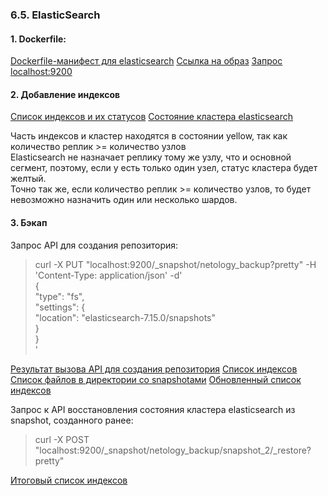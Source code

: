 ### 6.5. ElasticSearch
#### 1. Dockerfile:
[Dockerfile-манифест для elasticsearch](https://github.com/nprovorkova/devops-training/blob/master/06-db-05-elasticsearch/Dockerfile)
[Ссылка на образ](https://hub.docker.com/repository/docker/provorkova/netology-elasticsearch)
[Запрос localhost:9200](https://github.com/nprovorkova/devops-training/blob/master/06-db-05-elasticsearch/start-elasticsearch.jpg)

#### 2. Добавление индексов 
[Список индексов и их статусов](https://github.com/nprovorkova/devops-training/blob/master/06-db-05-elasticsearch/list-indices.jpg)
[Состояние кластера elasticsearch](https://github.com/nprovorkova/devops-training/blob/master/06-db-05-elasticsearch/cluster-health.jpg)

Часть индексов и кластер находятся в состоянии yellow, так как 
количество реплик >= количество узлов
<br>Elasticsearch не назначает реплику тому же узлу, что и основной сегмент, поэтому, если у есть только один узел, статус кластера будет желтый.
<br>Точно так же, если количество реплик >= количество узлов, то будет невозможно назначить один или несколько шардов.


#### 3. Бэкап
Запрос API для создания репозитория:
>curl -X PUT "localhost:9200/_snapshot/netology_backup?pretty" -H 'Content-Type: application/json' -d'
<br>{
<br>"type": "fs",
<br>  "settings": {
<br>    "location": "elasticsearch-7.15.0/snapshots"
<br>  }
<br>}
<br>'

[Результат вызова API для создания репозитория](https://github.com/nprovorkova/devops-training/blob/master/06-db-05-elasticsearch/create-backup-repo.jpg)
[Список индексов](https://github.com/nprovorkova/devops-training/blob/master/06-db-05-elasticsearch/backup-list-indeces.jpg)
[Список файлов в директории со snapshotами](https://github.com/nprovorkova/devops-training/blob/master/06-db-05-elasticsearch/backup-list-snapshots.jpg)
[Обновленный список индексов](https://github.com/nprovorkova/devops-training/blob/master/06-db-05-elasticsearch/list-indeces-after-backup.jpg)

Запрос к API восстановления состояния кластера elasticsearch из snapshot, созданного ранее:

>curl -X POST "localhost:9200/_snapshot/netology_backup/snapshot_2/_restore?pretty"

[Итоговый список индексов](https://github.com/nprovorkova/devops-training/blob/master/06-db-05-elasticsearch/result-indeces-after-backup.jpg)



